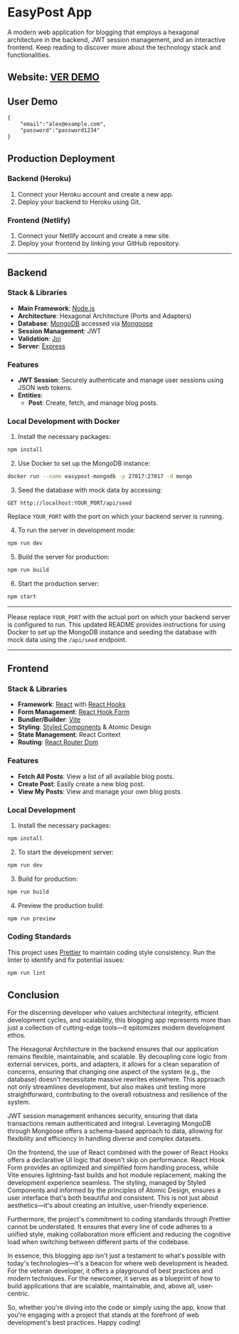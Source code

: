 # EasyPost App

A modern web application for blogging that employs a hexagonal architecture in the backend, JWT session management, and an interactive frontend. Keep reading to discover more about the technology stack and functionalities.


## Website: [VER DEMO](https://easypost-alexsk88.netlify.app)


## User Demo
```
{
    "email":"alex@example.com",
    "password":"password1234"
}
```


## Production Deployment

### Backend (Heroku)
1. Connect your Heroku account and create a new app.
2. Deploy your backend to Heroku using Git.

### Frontend (Netlify)
1. Connect your Netlify account and create a new site.
2. Deploy your frontend by linking your GitHub repository.


---

## Backend

### Stack & Libraries
- **Main Framework**: [Node.js](https://nodejs.org/)
- **Architecture**: Hexagonal Architecture (Ports and Adapters)
- **Database**: [MongoDB](https://www.mongodb.com/) accessed via [Mongoose](https://mongoosejs.com/)
- **Session Management**: JWT
- **Validation**: [Joi](https://joi.dev/)
- **Server**: [Express](https://expressjs.com/)
  
### Features
- **JWT Session**: Securely authenticate and manage user sessions using JSON web tokens.
- **Entities**: 
  - **Post**: Create, fetch, and manage blog posts.

### Local Development with Docker
1. Install the necessary packages:
```bash
npm install
```
2. Use Docker to set up the MongoDB instance:
```bash
docker run --name easypost-mongodb -p 27017:27017 -d mongo
```
3. Seed the database with mock data by accessing:
```http
GET http://localhost:YOUR_PORT/api/seed
```
Replace `YOUR_PORT` with the port on which your backend server is running.

4. To run the server in development mode:
```bash
npm run dev
```
5. Build the server for production:
```bash
npm run build
```
6. Start the production server:
```bash
npm start
```

---

Please replace `YOUR_PORT` with the actual port on which your backend server is configured to run. This updated README provides instructions for using Docker to set up the MongoDB instance and seeding the database with mock data using the `/api/seed` endpoint.

---

## Frontend

### Stack & Libraries
- **Framework**: [React](https://reactjs.org/) with [React Hooks](https://reactjs.org/docs/hooks-intro.html)
- **Form Management**: [React Hook Form](https://react-hook-form.com/)
- **Bundler/Builder**: [Vite](https://vitejs.dev/)
- **Styling**: [Styled Components](https://styled-components.com/) & Atomic Design
- **State Management**: React Context
- **Routing**: [React Router Dom](https://reactrouter.com/web/guides/quick-start)

### Features
- **Fetch All Posts**: View a list of all available blog posts.
- **Create Post**: Easily create a new blog post.
- **View My Posts**: View and manage your own blog posts.

### Local Development
1. Install the necessary packages:
```bash
npm install
```
2. To start the development server:
```bash
npm run dev
```
3. Build for production:
```bash
npm run build
```
4. Preview the production build:
```bash
npm run preview
```

### Coding Standards
This project uses [Prettier](https://prettier.io/) to maintain coding style consistency. Run the linter to identify and fix potential issues:
```bash
npm run lint
```

## Conclusion

For the discerning developer who values architectural integrity, efficient development cycles, and scalability, this blogging app represents more than just a collection of cutting-edge tools—it epitomizes modern development ethos.

The Hexagonal Architecture in the backend ensures that our application remains flexible, maintainable, and scalable. By decoupling core logic from external services, ports, and adapters, it allows for a clean separation of concerns, ensuring that changing one aspect of the system (e.g., the database) doesn't necessitate massive rewrites elsewhere. This approach not only streamlines development, but also makes unit testing more straightforward, contributing to the overall robustness and resilience of the system.

JWT session management enhances security, ensuring that data transactions remain authenticated and integral. Leveraging MongoDB through Mongoose offers a schema-based approach to data, allowing for flexibility and efficiency in handling diverse and complex datasets.

On the frontend, the use of React combined with the power of React Hooks offers a declarative UI logic that doesn't skip on performance. React Hook Form provides an optimized and simplified form handling process, while Vite ensures lightning-fast builds and hot module replacement, making the development experience seamless. The styling, managed by Styled Components and informed by the principles of Atomic Design, ensures a user interface that's both beautiful and consistent. This is not just about aesthetics—it's about creating an intuitive, user-friendly experience.

Furthermore, the project's commitment to coding standards through Prettier cannot be understated. It ensures that every line of code adheres to a unified style, making collaboration more efficient and reducing the cognitive load when switching between different parts of the codebase.

In essence, this blogging app isn't just a testament to what's possible with today's technologies—it's a beacon for where web development is headed. For the veteran developer, it offers a playground of best practices and modern techniques. For the newcomer, it serves as a blueprint of how to build applications that are scalable, maintainable, and, above all, user-centric.

So, whether you're diving into the code or simply using the app, know that you're engaging with a project that stands at the forefront of web development's best practices. Happy coding!





